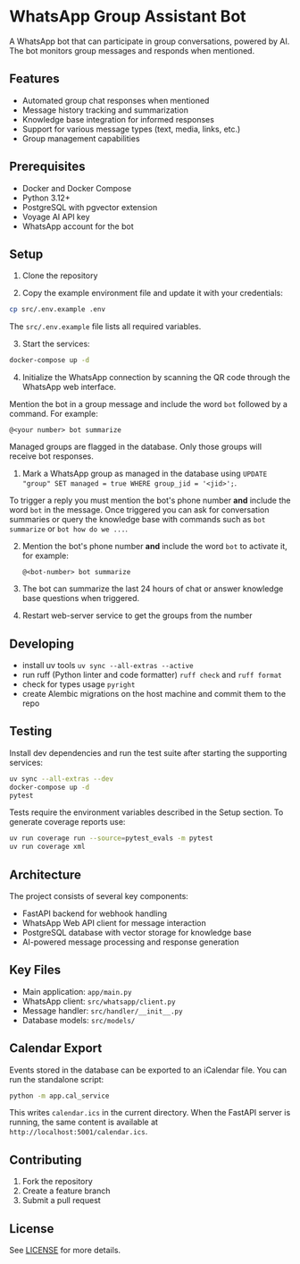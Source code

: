 # WhatsApp Group Assistant Bot

A WhatsApp bot that can participate in group conversations, powered by AI. The bot monitors group messages and responds when mentioned.

## Features

- Automated group chat responses when mentioned
- Message history tracking and summarization
- Knowledge base integration for informed responses
- Support for various message types (text, media, links, etc.)
- Group management capabilities

## Prerequisites

- Docker and Docker Compose
- Python 3.12+
- PostgreSQL with pgvector extension
- Voyage AI API key
- WhatsApp account for the bot

## Setup

1. Clone the repository

2. Copy the example environment file and update it with your credentials:

```bash
cp src/.env.example .env
```

The `src/.env.example` file lists all required variables.

3. Start the services:
```bash
docker-compose up -d
```

4. Initialize the WhatsApp connection by scanning the QR code through the WhatsApp web interface.



Mention the bot in a group message and include the word `bot` followed by a command. For example:

```text
@<your number> bot summarize
```

Managed groups are flagged in the database. Only those groups will receive bot responses. 
1. Mark a WhatsApp group as managed in the database using `UPDATE "group" SET managed = true WHERE group_jid = '<jid>';`.

To trigger a reply you must mention the bot's phone number **and** include the word `bot` in the message.
 Once triggered you can ask for conversation summaries or query the knowledge base with commands such as `bot summarize` or `bot how do we ...`.

2. Mention the bot's phone number **and** include the word `bot` to activate it, for example:

   ```text
   @<bot-number> bot summarize
   ```

3. The bot can summarize the last 24 hours of chat or answer knowledge base questions when triggered.

5. Restart web-server service to get the groups from the number 


## Developing

* install uv tools `uv sync --all-extras --active`
* run ruff (Python linter and code formatter) `ruff check` and `ruff format`
* check for types usage `pyright`
* create Alembic migrations on the host machine and commit them to the repo
## Testing

Install dev dependencies and run the test suite after starting the supporting services:
```bash
uv sync --all-extras --dev
docker-compose up -d
pytest
```

Tests require the environment variables described in the Setup section. To generate coverage reports use:
```bash
uv run coverage run --source=pytest_evals -m pytest
uv run coverage xml
```


## Architecture

The project consists of several key components:

- FastAPI backend for webhook handling
- WhatsApp Web API client for message interaction
- PostgreSQL database with vector storage for knowledge base
- AI-powered message processing and response generation

## Key Files

- Main application: `app/main.py`
- WhatsApp client: `src/whatsapp/client.py`
- Message handler: `src/handler/__init__.py`
- Database models: `src/models/`

## Calendar Export

Events stored in the database can be exported to an iCalendar file. You can run
the standalone script:

```bash
python -m app.cal_service
```

This writes `calendar.ics` in the current directory. When the FastAPI server is
running, the same content is available at `http://localhost:5001/calendar.ics`.

## Contributing

1. Fork the repository
2. Create a feature branch
3. Submit a pull request

## License

See [LICENSE](LICENSE) for more details.
